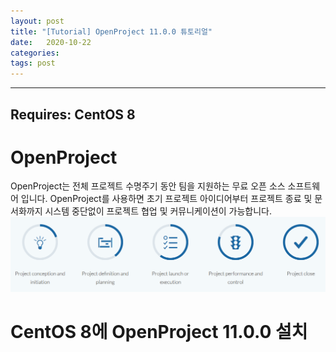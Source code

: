 ```yaml
---
layout: post
title: "[Tutorial] OpenProject 11.0.0 튜토리얼"
date:   2020-10-22
categories:
tags: post
---
```


---
Requires: CentOS 8
---

# OpenProject
OpenProject는 전체 프로젝트 수명주기 동안 팀을 지원하는 무료 오픈 소스 소프트웨어 입니다. 
OpenProject를 사용하면 초기 프로젝트 아이디어부터 프로젝트 종료 및 문서화까지 시스템 중단없이 프로젝트 협업 및 커뮤니케이션이 가능합니다.
![img0](/assets/img/2020-10-22-OpenProject11.0.0-tutorial-img0.png)


# CentOS 8에 OpenProject 11.0.0 설치
